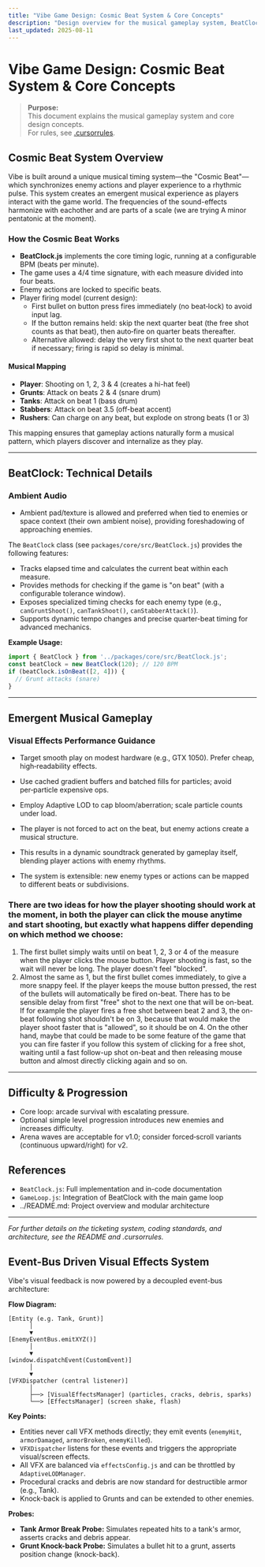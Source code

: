 ```yaml
---
title: "Vibe Game Design: Cosmic Beat System & Core Concepts"
description: "Design overview for the musical gameplay system, BeatClock mapping, and event-bus VFX."
last_updated: 2025-08-11
---
```


# Vibe Game Design: Cosmic Beat System & Core Concepts

> **Purpose:**  
> This document explains the musical gameplay system and core design concepts.  
> For rules, see [.cursorrules](../.cursorrules).

## Cosmic Beat System Overview

Vibe is built around a unique musical timing system—the "Cosmic Beat"—which synchronizes enemy actions and player experience to a rhythmic pulse. This system creates an emergent musical experience as players interact with the game world. The frequencies of the sound-effects harmonize with eachother and are parts of a scale (we are trying A minor pentatonic at the moment).

### How the Cosmic Beat Works

- **BeatClock.js** implements the core timing logic, running at a configurable BPM (beats per minute).
- The game uses a 4/4 time signature, with each measure divided into four beats.
- Enemy actions are locked to specific beats.
- Player firing model (current design):
  - First bullet on button press fires immediately (no beat‑lock) to avoid input lag.
  - If the button remains held: skip the next quarter beat (the free shot counts as that beat), then auto‑fire on quarter beats thereafter.
  - Alternative allowed: delay the very first shot to the next quarter beat if necessary; firing is rapid so delay is minimal.

#### Musical Mapping

- **Player**: Shooting on 1, 2, 3 & 4 (creates a hi-hat feel)
- **Grunts**: Attack on beats 2 & 4 (snare drum)
- **Tanks**: Attack on beat 1 (bass drum)
- **Stabbers**: Attack on beat 3.5 (off-beat accent)
- **Rushers**: Can charge on any beat, but explode on strong beats (1 or 3)

This mapping ensures that gameplay actions naturally form a musical pattern, which players discover and internalize as they play.

---

## BeatClock: Technical Details

### Ambient Audio
- Ambient pad/texture is allowed and preferred when tied to enemies or space context (their own ambient noise), providing foreshadowing of approaching enemies.

The `BeatClock` class (see `packages/core/src/BeatClock.js`) provides the following features:

- Tracks elapsed time and calculates the current beat within each measure.
- Provides methods for checking if the game is "on beat" (with a configurable tolerance window).
- Exposes specialized timing checks for each enemy type (e.g., `canGruntShoot()`, `canTankShoot()`, `canStabberAttack()`).
- Supports dynamic tempo changes and precise quarter-beat timing for advanced mechanics.

**Example Usage:**

```js
import { BeatClock } from '../packages/core/src/BeatClock.js';
const beatClock = new BeatClock(120); // 120 BPM
if (beatClock.isOnBeat([2, 4])) {
  // Grunt attacks (snare)
}
```

---

## Emergent Musical Gameplay

### Visual Effects Performance Guidance
- Target smooth play on modest hardware (e.g., GTX 1050). Prefer cheap, high‑readability effects.
- Use cached gradient buffers and batched fills for particles; avoid per‑particle expensive ops.
- Employ Adaptive LOD to cap bloom/aberration; scale particle counts under load.

- The player is not forced to act on the beat, but enemy actions create a musical structure. 
- This results in a dynamic soundtrack generated by gameplay itself, blending player actions with enemy rhythms.
- The system is extensible: new enemy types or actions can be mapped to different beats or subdivisions.

### There are two ideas for how the player shooting should work at the moment, in both the player can click the mouse anytime and start shooting, but exactly what happens differ depending on which method we choose:

1. The first bullet simply waits until on beat 1, 2, 3 or 4 of the measure when the player clicks the mouse button. Player shooting is fast, so the wait will never be long. The player doesn't feel "blocked".
2. Almost the same as 1, but the first bullet comes immediately, to give a more snappy feel. If the player keeps the mouse button pressed, the rest of the bullets will automatically be fired on-beat. There has to be sensible delay from first "free" shot to the next one that will be on-beat. If for example the player fires a free shot between beat 2 and 3, the on-beat following shot shouldn't be on 3, because that would make the player shoot faster that is "allowed", so it should be on 4. On the other hand, maybe that could be made to be some feature of the game that you can fire faster if you follow this system of clicking for a free shot, waiting until a fast follow-up shot on-beat and then releasing mouse button and almost directly clicking again and so on. 

---

## Difficulty & Progression
- Core loop: arcade survival with escalating pressure.
- Optional simple level progression introduces new enemies and increases difficulty.
- Arena waves are acceptable for v1.0; consider forced‑scroll variants (continuous upward/right) for v2.

## References

- `BeatClock.js`: Full implementation and in-code documentation
- `GameLoop.js`: Integration of BeatClock with the main game loop
- ../README.md: Project overview and modular architecture

---

_For further details on the ticketing system, coding standards, and architecture, see the README and .cursorrules._

## Event-Bus Driven Visual Effects System

Vibe's visual feedback is now powered by a decoupled event-bus architecture:

**Flow Diagram:**
```
[Entity (e.g. Tank, Grunt)]
      │
      ▼
[EnemyEventBus.emitXYZ()]
      │
      ▼
[window.dispatchEvent(CustomEvent)]
      │
      ▼
[VFXDispatcher (central listener)]
      │
      ├──> [VisualEffectsManager] (particles, cracks, debris, sparks)
      └──> [EffectsManager] (screen shake, flash)
```

**Key Points:**
- Entities never call VFX methods directly; they emit events (`enemyHit`, `armorDamaged`, `armorBroken`, `enemyKilled`).
- `VFXDispatcher` listens for these events and triggers the appropriate visual/screen effects.
- All VFX are balanced via `effectsConfig.js` and can be throttled by `AdaptiveLODManager`.
- Procedural cracks and debris are now standard for destructible armor (e.g., Tank).
- Knock-back is applied to Grunts and can be extended to other enemies.

**Probes:**
- **Tank Armor Break Probe:** Simulates repeated hits to a tank's armor, asserts cracks and debris appear.
- **Grunt Knock-back Probe:** Simulates a bullet hit to a grunt, asserts position change (knock-back).
